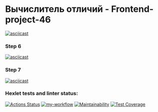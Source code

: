 # Вычислитель отличий - Frontend-project-46

[![asciicast](https://asciinema.org/a/AeR5kT3qglV7HeXH9tv4hKGNu.svg)](https://asciinema.org/a/AeR5kT3qglV7HeXH9tv4hKGNu)

### Step 6
[![asciicast](https://asciinema.org/a/HHZ3e01QRphIrP61JvVUv0fwl.svg)](https://asciinema.org/a/HHZ3e01QRphIrP61JvVUv0fwl)

### Step 7
[![asciicast](https://asciinema.org/a/C8xF3nfwQcfX5n8QfD8cmEKVX.svg)](https://asciinema.org/a/C8xF3nfwQcfX5n8QfD8cmEKVX)

### Hexlet tests and linter status:
[![Actions Status](https://github.com/egorchiba/frontend-project-46/workflows/hexlet-check/badge.svg)](https://github.com/egorchiba/frontend-project-46/actions)
[![my-workflow](https://github.com/egorchiba/frontend-project-46/actions/workflows/my-workflow.yml/badge.svg)](https://github.com/egorchiba/frontend-project-46/actions/workflows/my-workflow.yml)
[![Maintainability](https://api.codeclimate.com/v1/badges/e94c511050c5be407003/maintainability)](https://codeclimate.com/github/egorchiba/frontend-project-46/maintainability)
[![Test Coverage](https://api.codeclimate.com/v1/badges/e94c511050c5be407003/test_coverage)](https://codeclimate.com/github/egorchiba/frontend-project-46/test_coverage)